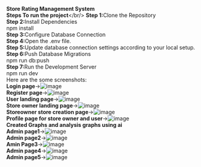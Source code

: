 <b>Store Rating Management System</b><br/>
<b>Steps To run the project</b></br/>
<b> Step 1:</b>Clone the Repository<br/>
<b> Step 2:</b>Install Dependencies<br/>
npm install<br/>
<b> Step 3:</b>Configure Database Connection<br/>
<b> Step 4:</b>Open the .env file.<br/>
<b> Step 5:</b>Update database connection settings according to your local setup.<br/>
<b> Step 6:</b>Push Database Migrations<br/>
npm run db:push<br/>
<b> Step 7:</b>Run the Development Server<br/>
npm run dev<br/>
Here are the some screenshots:<br/>
<b>Login page</b>->![image](https://github.com/user-attachments/assets/2fb7c0ef-600a-41cc-8dd5-23bc635b065e)<br/>
<b>Register page</b>->![image](https://github.com/user-attachments/assets/d830338e-cf66-4db9-9e8f-770f65eb073d)<br/>
<b>User landing page</b>->![image](https://github.com/user-attachments/assets/ecb17e06-743b-4cab-9b7f-0a8d9787eba4)<br/>
<b>Store owner landing page</b>->![image](https://github.com/user-attachments/assets/c9396e7d-3e03-46d3-9ec6-d7ed5c472fbf)<br/>
<b>Storeowner store  creation page</b>->![image](https://github.com/user-attachments/assets/2bc3865e-b1d0-4147-982e-268c8638ce48)<br/>
<b>Profile page for store owner and user</b>->![image](https://github.com/user-attachments/assets/c55df6cf-f822-4600-ba4b-6fe9844a7e49)<br/>
<b>Created Graphs and analysis graphs using ai</b><br/>
<b>Admin page1</b>->![image](https://github.com/user-attachments/assets/451bdf31-51c1-4f2b-85b3-69ddbfe938f8)<br/>
<b>Admin page2</b>->![image](https://github.com/user-attachments/assets/3ff1d49d-23f8-40bf-bca6-f2407e21ff45)<br/>
<b>Amin Page3</b>->![image](https://github.com/user-attachments/assets/6d1ea5e2-1d1a-4bce-a6e1-f1a4158ddd0c)<br/>
<b>Admin page4</b>->![image](https://github.com/user-attachments/assets/ca365286-b3d3-457f-a34b-287959a2c79c)<br/>
<b>Admin page5</b>->![image](https://github.com/user-attachments/assets/a123f927-0e4b-4cae-8c72-1da2376345c2)<br/>







